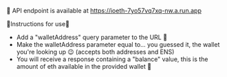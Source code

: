 🚀 API endpoint is available at https://ioeth-7yo57vq7xq-nw.a.run.app

📝Instructions for use📝

- Add a "walletAddress" query parameter to the URL 🔗
- Make the walletAddress parameter equal to... you guessed it, the wallet you're looking up 😉 (accepts both addresses and ENS)
- You will receive a response containing a "balance" value, this is the amount of eth available in the provided wallet 🤑
